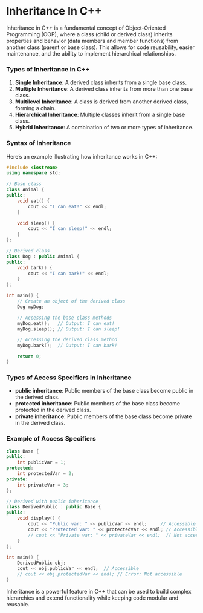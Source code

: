 # Inheritance In C++

Inheritance in C++ is a fundamental concept of Object-Oriented Programming (OOP), where a class (child or derived class) inherits properties and behavior (data members and member functions) from another class (parent or base class). This allows for code reusability, easier maintenance, and the ability to implement hierarchical relationships.

### Types of Inheritance in C++
1. **Single Inheritance**: A derived class inherits from a single base class.
2. **Multiple Inheritance**: A derived class inherits from more than one base class.
3. **Multilevel Inheritance**: A class is derived from another derived class, forming a chain.
4. **Hierarchical Inheritance**: Multiple classes inherit from a single base class.
5. **Hybrid Inheritance**: A combination of two or more types of inheritance.

### Syntax of Inheritance
Here’s an example illustrating how inheritance works in C++:

```cpp
#include <iostream>
using namespace std;

// Base class
class Animal {
public:
    void eat() {
        cout << "I can eat!" << endl;
    }

    void sleep() {
        cout << "I can sleep!" << endl;
    }
};

// Derived class
class Dog : public Animal {
public:
    void bark() {
        cout << "I can bark!" << endl;
    }
};

int main() {
    // Create an object of the derived class
    Dog myDog;

    // Accessing the base class methods
    myDog.eat();   // Output: I can eat!
    myDog.sleep(); // Output: I can sleep!

    // Accessing the derived class method
    myDog.bark();  // Output: I can bark!

    return 0;
}
```

### Types of Access Specifiers in Inheritance
- **public inheritance**: Public members of the base class become public in the derived class.
- **protected inheritance**: Public members of the base class become protected in the derived class.
- **private inheritance**: Public members of the base class become private in the derived class.

### Example of Access Specifiers

```cpp
class Base {
public:
    int publicVar = 1;
protected:
    int protectedVar = 2;
private:
    int privateVar = 3;
};

// Derived with public inheritance
class DerivedPublic : public Base {
public:
    void display() {
        cout << "Public var: " << publicVar << endl;     // Accessible
        cout << "Protected var: " << protectedVar << endl; // Accessible
        // cout << "Private var: " << privateVar << endl;  // Not accessible (error)
    }
};

int main() {
    DerivedPublic obj;
    cout << obj.publicVar << endl;  // Accessible
    // cout << obj.protectedVar << endl; // Error: Not accessible
}
```

Inheritance is a powerful feature in C++ that can be used to build complex hierarchies and extend functionality while keeping code modular and reusable.